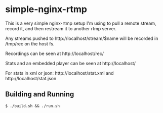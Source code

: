 # simple-nginx-rtmp

This is a very simple nginx-rtmp setup I'm using to pull a remote stream, record it, and then restream it to another rtmp server.

Any streams pushed to http://localhost/stream/$name will be recorded in /tmp/rec on the host fs.

Recordings can be seen at http://localhost/rec/

Stats and an embedded player can be seen at http://localhost/

For stats in xml or json: http://localhost/stat.xml and http://localhost/stat.json

## Building and Running

`$ ./build.sh && ./run.sh`

